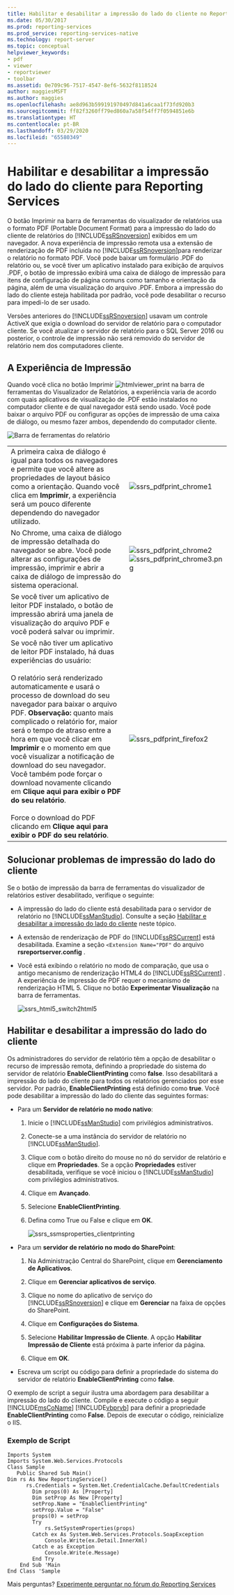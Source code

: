 ```yaml
---
title: Habilitar e desabilitar a impressão do lado do cliente no Reporting Services | Microsoft Docs
ms.date: 05/30/2017
ms.prod: reporting-services
ms.prod_service: reporting-services-native
ms.technology: report-server
ms.topic: conceptual
helpviewer_keywords:
- pdf
- viewer
- reportviewer
- toolbar
ms.assetid: 0e709c96-7517-4547-8ef6-5632f8118524
author: maggiesMSFT
ms.author: maggies
ms.openlocfilehash: ae8d963b599191970497d841a6caa1f73fd920b3
ms.sourcegitcommit: ff82f3260ff79ed860a7a58f54ff7f0594851e6b
ms.translationtype: HT
ms.contentlocale: pt-BR
ms.lasthandoff: 03/29/2020
ms.locfileid: "65580349"
---
```

# <a name="enable-and-disable-client-side-printing-for-reporting-services"></a>Habilitar e desabilitar a impressão do lado do cliente para Reporting Services

  O botão Imprimir na barra de ferramentas do visualizador de relatórios usa o formato PDF (Portable Document Format) para a impressão do lado do cliente de relatórios do [!INCLUDE[ssRSnoversion](../../includes/ssrsnoversion-md.md)] exibidos em um navegador. A nova experiência de impressão remota usa a extensão de renderização de PDF incluída no [!INCLUDE[ssRSnoversion](../../includes/ssrsnoversion-md.md)]para renderizar o relatório no formato PDF. Você pode baixar um formulário .PDF do relatório ou, se você tiver um aplicativo instalado para exibição de arquivos .PDF, o botão de impressão exibirá uma caixa de diálogo de impressão para itens de configuração de página comuns como tamanho e orientação da página, além de uma visualização do arquivo .PDF. Embora a impressão do lado do cliente esteja habilitada por padrão, você pode desabilitar o recurso para impedi-lo de ser usado.  
  
 Versões anteriores do [!INCLUDE[ssRSnoversion](../../includes/ssrsnoversion-md.md)] usavam um controle ActiveX que exigia o download do servidor de relatório para o computador cliente. Se você atualizar o servidor de relatório para o SQL Server 2016 ou posterior, o controle de impressão não será removido do servidor de relatório nem dos computadores cliente.  

##  <a name="the-print-experience"></a><a name="bkmk_clientside_printexpereince"></a> A Experiência de Impressão  
 Quando você clica no botão Imprimir ![htmlviewer_print](../../reporting-services/report-server/media/htmlviewer-print.png "htmlviewer_print") na barra de ferramentas do Visualizador de Relatórios, a experiência varia de acordo com quais aplicativos de visualização de .PDF estão instalados no computador cliente e de qual navegador está sendo usado.   Você pode baixar o arquivo PDF ou configurar as opções de impressão de uma caixa de diálogo, ou mesmo fazer ambos, dependendo do computador cliente.  
  
 ![Barra de ferramentas do relatório](../../reporting-services/media/ssrs-htmlviewer-toolbar.png "Barra de ferramentas do relatório")  
  
|||  
|-|-|  
|A primeira caixa de diálogo é igual para todos os navegadores e permite que você altere as propriedades de layout básico como a orientação. Quando você clica em **Imprimir**, a experiência será um pouco diferente dependendo do navegador utilizado.|![ssrs_pdfprint_chrome1](../../reporting-services/report-server/media/ssrs-pdfprint-chrome1.png "ssrs_pdfprint_chrome1")|  
|No Chrome, uma caixa de diálogo de impressão detalhada do navegador se abre.   Você pode alterar as configurações de impressão, imprimir e abrir a caixa de diálogo de impressão do sistema operacional.|![ssrs_pdfprint_chrome2](../../reporting-services/report-server/media/ssrs-pdfprint-chrome2.png "ssrs_pdfprint_chrome2") ![ssrs_pdfprint_chrome3.png](../../reporting-services/report-server/media/ssrs-pdfprint-chrome3-png.png "ssrs_pdfprint_chrome3.png")|  
|Se você tiver um aplicativo de leitor PDF instalado, o botão de impressão abrirá uma janela de visualização do arquivo PDF e você poderá salvar ou imprimir.||  
|Se você não tiver um aplicativo de leitor PDF instalado, há duas experiências do usuário:<br /><br /> O relatório será renderizado automaticamente e usará o processo de download do seu navegador para baixar o arquivo PDF.   **Observação:** quanto mais complicado o relatório for, maior será o tempo de atraso entre a hora em que você clicar em **Imprimir** e o momento em que você visualizar a notificação de download do seu navegador. Você também pode forçar o download novamente clicando em **Clique aqui para exibir o PDF do seu relatório**.<br /><br /> Force o download do PDF clicando em **Clique aqui para exibir o PDF do seu relatório**.|![ssrs_pdfprint_firefox2](../../reporting-services/report-server/media/ssrs-pdfprint-firefox2.png "ssrs_pdfprint_firefox2")|  
  
##  <a name="troubleshoot-client-side-printing"></a><a name="bkmk_troubleshoot_clientsideprinting"></a> Solucionar problemas de impressão do lado do cliente  
 Se o botão de impressão da barra de ferramentas do visualizador de relatórios estiver desabilitado, verifique o seguinte:  
  
-   A impressão do lado do cliente está desabilitada para o servidor de relatório no [!INCLUDE[ssManStudio](../../includes/ssmanstudio-md.md)]. Consulte a seção  [Habilitar e desabilitar a impressão do lado do cliente](#bkmk_enable) neste tópico.  
  
-   A extensão de renderização de PDF do [!INCLUDE[ssRSCurrent](../../includes/ssrscurrent-md.md)] está desabilitada. Examine a seção `<Extension Name="PDF"` do arquivo **rsreportserver.config** .  
  
-   Você está exibindo o relatório no modo de comparação, que usa o antigo mecanismo de renderização HTML4 do [!INCLUDE[ssRSCurrent](../../includes/ssrscurrent-md.md)] . A experiência de impressão de PDF requer o mecanismo de renderização HTML 5.  Clique no botão **Experimentar Visualização** na barra de ferramentas.  
  
     ![ssrs_html5_switch2html5](../../reporting-services/report-server/media/ssrs-html5-switch2html5.png "ssrs_html5_switch2html5")  
  
##  <a name="enable-and-disable-client-side-printing"></a><a name="bkmk_enable"></a> Habilitar e desabilitar a impressão do lado do cliente  
 Os administradores do servidor de relatório têm a opção de desabilitar o recurso de impressão remota, definindo a propriedade do sistema do servidor de relatório **EnableClientPrinting** como **false**. Isso desabilitará a impressão do lado do cliente para todos os relatórios gerenciados por esse servidor. Por padrão, **EnableClientPrinting** está definido como **true**. Você pode desabilitar a impressão do lado do cliente das seguintes formas:  
  
-   Para um **Servidor de relatório no modo nativo**:  
  
    1.  Inicie o [!INCLUDE[ssManStudio](../../includes/ssmanstudio-md.md)] com privilégios administrativos.  
  
    2.  Conecte-se a uma instância do servidor de relatório no [!INCLUDE[ssManStudio](../../includes/ssmanstudio-md.md)].  
  
    3.  Clique com o botão direito do mouse no nó do servidor de relatório e clique em **Propriedades**. Se a opção **Propriedades** estiver desabilitada, verifique se você iniciou o [!INCLUDE[ssManStudio](../../includes/ssmanstudio-md.md)] com privilégios administrativos.  
  
    4.  Clique em **Avançado**.  
  
    5.  Selecione **EnableClientPrinting**.  
  
    6.  Defina como True ou False e clique em **OK**.  
  
         ![ssrs_ssmsproperties_clientprinting](../../reporting-services/report-server/media/ssrs-ssmsproperties-clientprinting.png "ssrs_ssmsproperties_clientprinting")  
  
-   Para um **servidor de relatório no modo do SharePoint**:  
  
    1.  Na Administração Central do SharePoint, clique em **Gerenciamento de Aplicativos**.  
  
    2.  Clique em **Gerenciar aplicativos de serviço**.  
  
    3.  Clique no nome do aplicativo de serviço do [!INCLUDE[ssRSnoversion](../../includes/ssrsnoversion-md.md)] e clique em **Gerenciar** na faixa de opções do SharePoint.  
  
    4.  Clique em **Configurações do Sistema**.  
  
    5.  Selecione **Habilitar Impressão de Cliente**. A opção **Habilitar Impressão de Cliente** está próxima à parte inferior da página.  
  
    6.  Clique em **OK**.  
  
-   Escreva um script ou código para definir a propriedade do sistema do servidor de relatório **EnableClientPrinting** como **false**.  
  
 O exemplo de script a seguir ilustra uma abordagem para desabilitar a impressão do lado do cliente. Compile e execute o código a seguir [!INCLUDE[msCoName](../../includes/msconame-md.md)] [!INCLUDE[vbprvb](../../includes/vbprvb-md.md)] para definir a propriedade **EnableClientPrinting** como **False**. Depois de executar o código, reinicialize o IIS.  
  
### <a name="sample-script"></a>Exemplo de Script  
  
```  
Imports System  
Imports System.Web.Services.Protocols  
Class Sample  
   Public Shared Sub Main()  
Dim rs As New ReportingService()  
      rs.Credentials = System.Net.CredentialCache.DefaultCredentials  
        Dim props(0) As [Property]  
        Dim setProp As New [Property]  
        setProp.Name = "EnableClientPrinting"  
        setProp.Value = "False"   
        props(0) = setProp  
        Try  
            rs.SetSystemProperties(props)  
        Catch ex As System.Web.Services.Protocols.SoapException  
            Console.Write(ex.Detail.InnerXml)  
        Catch e as Exception  
            Console.Write(e.Message)  
        End Try  
    End Sub 'Main  
End Class 'Sample  
```

Mais perguntas? [Experimente perguntar no fórum do Reporting Services](https://go.microsoft.com/fwlink/?LinkId=620231)

